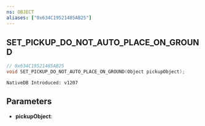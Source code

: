 ```yaml
---
ns: OBJECT
aliases: ["0x634C19521485AB25"]
---
```

## SET_PICKUP_DO_NOT_AUTO_PLACE_ON_GROUND

```c
// 0x634C19521485AB25
void SET_PICKUP_DO_NOT_AUTO_PLACE_ON_GROUND(Object pickupObject);
```

```
NativeDB Introduced: v1207
```

## Parameters
* **pickupObject**:
